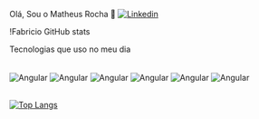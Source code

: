 Olá, Sou o Matheus Rocha 👋
[![Linkedin](https://img.shields.io/badge/LinkedIn-0077B5?style=for-the-badge&logo=linkedin&logoColor=white)](https://www.linkedin.com/in/fabricio-mendes-4715461a6/)

!Fabricio GitHub stats

Tecnologias que uso no meu dia
<div style="display: inline_block"><br/>

  <img align="center" alt="Angular" src="https://img.shields.io/badge/Angular-DD0031?style=for-the-badge&logo=angular&logoColor=white"/>

  <img align="center" alt="Angular" src="https://img.shields.io/badge/.NET-5C2D91?style=for-the-badge&logo=.net&logoColor=white"/>

  <img align="center" alt="Angular" src="https://img.shields.io/badge/C%23-239120?style=for-the-badge&logo=c-sharp&logoColor=white"/>

  <img align="center" alt="Angular" src="https://img.shields.io/badge/TypeScript-007ACC?style=for-the-badge&logo=typescript&logoColor=white"/>

  <img align="center" alt="Angular" src="https://img.shields.io/badge/React_Native-20232A?style=for-the-badge&logo=react&logoColor=61DAFB"/>

  <img align="center" alt="Angular" src="https://img.shields.io/badge/Microsoft_SQL_Server-CC2927?style=for-the-badge&logo=microsoft-sql-server&logoColor=whit"/>

</div>

<br/>

[![Top Langs](https://github-readme-stats.vercel.app/api/top-langs/?username=fabriciofbmendes)](https://github.com/anuraghazra/github-readme-stats)
